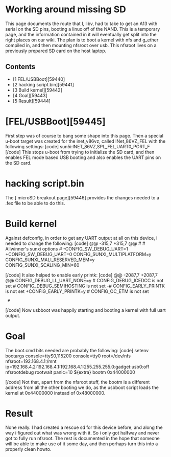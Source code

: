 # Working around missing SD
This page documents the route that I, libv, had to take to get an A13 with serial on the SD pins, booting a linux off of the NAND. This is a temporary page, and the information contained in it will eventually get split into the right places on our wiki. 
The plan is to boot a kernel with nfs and g_ether compiled in, and then mounting nfsroot over usb. This nfsroot lives on a previously prepared SD card on the host laptop. 
## Contents
  * [1 FEL/USBBoot][59440]
  * [2 hacking script.bin][59441]
  * [3 Build kernel][59442]
  * [4 Goal][59443]
  * [5 Result][59444]

# [FEL/USBBoot][59445]
First step was of course to bang some shape into this page. Then a special u-boot target was created for the inet_v86vz, called INet_86VZ_FEL with the following settings: 
[code] 
    sun5i:INET_86VZ,SPL_FEL,UART0_PORT_F
[/code]
This stops u-boot from trying to initialize the SD card, and then enables FEL mode based USB booting and also enables the UART pins on the SD card. 
# hacking script.bin
The [ microSD breakout page][59446] provides the changes needed to a .fex file to be able to do this. 
# Build kernel
Against defconfig, in order to get any UART output at all on this device, i needed to change the following: 
[code] 
    @@ -315,7 +315,7 @@
     #
     # Allwinner's sunxi options
     #
    -CONFIG_SW_DEBUG_UART=1
    +CONFIG_SW_DEBUG_UART=0
     CONFIG_SUNXI_MULTIPLATFORM=y
     CONFIG_SUNXI_MALI_RESERVED_MEM=y
     CONFIG_SUNXI_SCALING_MIN=60
    
[/code]
It also helped to enable early printk: 
[code] 
    @@ -2087,7 +2087,7 @@
     CONFIG_DEBUG_LL_UART_NONE=y
     # CONFIG_DEBUG_ICEDCC is not set
     # CONFIG_DEBUG_SEMIHOSTING is not set
    -# CONFIG_EARLY_PRINTK is not set
    +CONFIG_EARLY_PRINTK=y
     # CONFIG_OC_ETM is not set
     
     #
    
[/code]
Now usbboot was happily starting and booting a kernel with full uart output. 
# Goal
The boot.cmd bits needed are probably the following: 
[code] 
    setenv bootargs console=ttyS0,115200 console=tty0 root=/dev/nfs nfsroot=192.168.4.1:/mnt ip=192.168.4.2:192.168.4.1:192.168.4.1:255.255.255.0:gadget:usb0:off nfsrootdebug rootwait panic=10 ${extra}
    bootm 0x44000000
    
[/code]
Not that, apart from the nfsroot stuff, the bootm is a different address from all the other booting we do, as the usbboot script loads the kernel at 0x44000000 instead of 0x48000000. 
# Result
None really. 
I had created a rescue sd for this device before, and along the way i figured out what was wrong with it. So i only got halfway and never got to fully run nfsroot. The rest is documented in the hope that someone will be able to make use of it some day, and then perhaps turn this into a properly clean howto.
